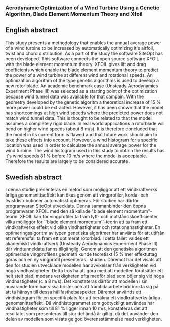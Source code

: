 ### Aerodynamic Optimization of a Wind Turbine Using a Genetic Algorithm, Blade Element Momentum Theory and Xfoil

## English abstract
This study presents a methodology that enables the annual average power of a wind turbine to be increased by automatically optimizing it's airfoil, twist and chord distribution. As a part of the study the software SiteOpt has been developed. This software connects the open source software XFOIL with the blade element momentum theory. XFOIL gives lift and drag coefficients which enable the blade element momentum theory to predict the power of a wind turbine at different wind and rotational speeds. An optimization algorithm of the type genetic algorithms is used to develop a new rotor blade. An academic benchmark case (Unsteady Aerodynamics Experiment Phase III) was selected as a starting point of the optimization because wind tunnel data was available for that campain. With the geometry developed by the genetic algoritm a theoretical increase of  15 \% more power could be extracted. However, it has been shown that the model has shortcomings at high wind speeds where the predicted power does not match wind tunnel data. This is thought to be related to that the model assumes a completely rigid blade. In real world applications a rotorblade will bend on higher wind speeds (about 8 m/s). It is therefore concluded that the model in its current form is flawed and that future work should aim to take these effects into account. However, a wind histogram for a specific location was used in order to calculate the annual average power for the wind turbine. The wind histogram used in this study to obtain the results has it's wind speeds 81 % before 10 m/s where the model is acceptable. Therefore the results are largely to be considered accurate. 

## Swedish abstract
I denna studie presenteras en metod som möjliggör att ett vindkraftverks årliga genomsnittseffekt kan ökas genom att vingprofiler, korda- och twistdistributioner automatiskt optimeras. För studien har därför programvaran SiteOpt utvecklats. Denna sammanbinder den öppna programvaran XFOIL med den så kallade "blade element momentum"-teorin. XFOIL kan för vingprofiler ta fram lyft- och motståndskoefficienter vilka möjliggör för ``blade element momentum''-teorin att ta fram ett vindkraftverks effekt vid olika vindhastigheter och rotationshastigheter. En optimeringsalgoritm av typen genetiska algoritmer har använts för att utifrån ett referensfall ta fram ett optimerat rotorblad. I detta fallet valdes ett akademiskt vindkraftverk (Unsteady Aerodynamics Experiment Phase III) där vindtunneldata fanns tillgänglig. Genom att den genetiska algoritmen optimerade vingprofilens geometri kunde teoretiskt 15 \% mer effektuttag göras och en ny vingprofil presenteras i studien. Däremot har det visats att den för studien utvecklade modellen har avvikelser från verkligheten vid höga vindhastigheter. Detta tros ha att göra med att modellen förutsätter ett helt stelt blad, medans verkligheten ofta medför blad som böjer sig vid höga vindhastigheter (c:a 8 m/s). Det konstateras därför att modellen i sin nuvarande form har vissa brister och att framtida arbete bör inrikta sig på att ta hänsyn till dessa hållfasthetsaspekter. Däremot används ett vindhistogram för en specifik plats för att beräkna ett vindkraftverks årliga genomsnittseffekt. Då vindhistogrammet som godtyckligt användes har vindhastigheter som till 81 % ligger innan 10 m/s, konstateras det att resultatet som presenteras till stor del ändå är giltigt då det använder den delen av modellen som visats ge god överensstämmelse med verkligheten.